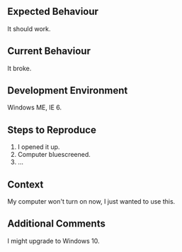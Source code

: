 <!-- Provide a general summary of the issue in the title above -->
<!-- Replace the rather silly content below with your actual issue report -->

## Expected Behaviour
It should work.

## Current Behaviour
It broke.

## Development Environment
Windows ME, IE 6.

## Steps to Reproduce
1. I opened it up.
2. Computer bluescreened.
3. ...

## Context
My computer won't turn on now, I just wanted to use this.

## Additional Comments
I might upgrade to Windows 10.
